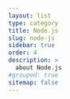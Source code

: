```yaml
---
layout: list
type: category
title: Node.js
slug: node-js
sidebar: true
order: 4
description: >
  about Node.js
#grouped: true
sitemap: false
---
```

